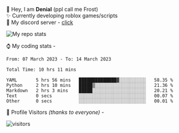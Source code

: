 🤚 Hey, I am **Denial** (ppl call me Frost)  
✨ Currently developing roblox games/scripts  
💎  My discord server - [click](https://dsc.gg/mcdonaldswifi)

<img alt="My repo stats" src="https://github-readme-stats.vercel.app/api?username=FrostX-Official&show_icons=true&theme=radical">

⌚ My coding stats -

<!--START_SECTION:waka-->

```text
From: 07 March 2023 - To: 14 March 2023

Total Time: 10 hrs 11 mins

YAML       5 hrs 56 mins   ██████████████▓░░░░░░░░░░   58.35 %
Python     2 hrs 10 mins   █████▒░░░░░░░░░░░░░░░░░░░   21.36 %
Markdown   2 hrs 3 mins    █████░░░░░░░░░░░░░░░░░░░░   20.21 %
Text       0 secs          ░░░░░░░░░░░░░░░░░░░░░░░░░   00.07 %
Other      0 secs          ░░░░░░░░░░░░░░░░░░░░░░░░░   00.01 %
```

<!--END_SECTION:waka-->

🧥 Profile Visitors *(thanks to everyone)* -  
  
![visitors](https://visitor-badge.glitch.me/badge?page_id=FrostX-Official.FrostX-Official)

